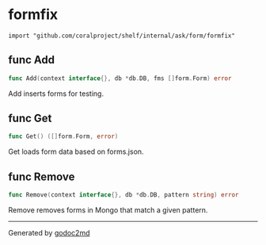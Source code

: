 
# formfix
    import "github.com/coralproject/shelf/internal/ask/form/formfix"






## func Add
``` go
func Add(context interface{}, db *db.DB, fms []form.Form) error
```
Add inserts forms for testing.


## func Get
``` go
func Get() ([]form.Form, error)
```
Get loads form data based on forms.json.


## func Remove
``` go
func Remove(context interface{}, db *db.DB, pattern string) error
```
Remove removes forms in Mongo that match a given pattern.









- - -
Generated by [godoc2md](http://godoc.org/github.com/davecheney/godoc2md)
